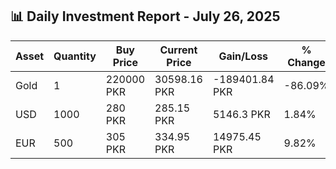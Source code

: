 ## 📊 Daily Investment Report - July 26, 2025

| Asset | Quantity | Buy Price | Current Price | Gain/Loss | % Change |
|-------|----------|-----------|----------------|------------|----------|
| Gold | 1 | 220000 PKR | 30598.16 PKR | -189401.84 PKR | -86.09% |
| USD | 1000 | 280 PKR | 285.15 PKR | 5146.3 PKR | 1.84% |
| EUR | 500 | 305 PKR | 334.95 PKR | 14975.45 PKR | 9.82% |
